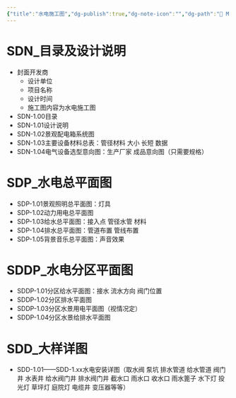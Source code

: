 ```yaml
---
{"title":"水电施工图","dg-publish":true,"dg-note-icon":"","dg-path":"🌳 Major/Construction/Working Drawing/水电施工图.md","permalink":"/🌳 Major/Construction/Working Drawing/水电施工图/","dgPassFrontmatter":true,"noteIcon":"","created":"2024-10-09T09:33:04.000+08:00","updated":"2024-11-03T17:37:07.170+08:00"}
---
```


# SDN_目录及设计说明   
-   封面开发商 
	- 设计单位 
	- 项目名称 
	- 设计时间 
	- 施工图内容为水电施工图  
-   SDN-1.00目录  
-   SDN-1.01设计说明  
-   SDN-1.02景观配电箱系统图  
-   SDN-1.03主要设备材料总表：管径材料 大小 长短 数据  
-   SDN-1.04电气设备选型意向图：生产厂家 成品意向图（只需要规格）  
# SDP_水电总平面图   
-   SDP-1.01景观照明总平面图：灯具  
-   SDP-1.02动力用电总平面图  
-   SDP-1.03给水总平面图：接入点 管径水管 材料  
-   SDP-1.04排水总平面图：管道布置 管线布置  
-   SDP-1.05背景音乐总平面图：声音效果  
# SDDP_水电分区平面图  
-   SDDP-1.01分区给水平面图：接水 流水方向 阀门位置  
-   SDDP-1.02分区排水平面图  
-   SDDP-1.03分区水景用电平面图（视情况定）  
-   SDDP-1.04分区水景给排水平面图  
# SDD_大样详图  
-   SDD-1.01——SDD-1.xx水电安装详图（取水阀 泵坑 排水管道 给水管道 阀门井 水表井 给水阀门井 排水阀门井 截水口 雨水口 收水口 雨水篦子 水下灯 投光灯 草坪灯 庭院灯 电缆井 变压器等等）